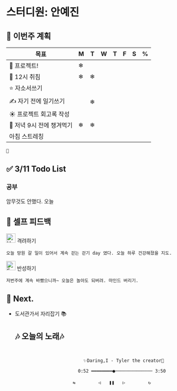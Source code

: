 # 스터디원: 안예진

## 🚀 이번주 계획
 
| 목표                            | M   | T   | W   | T   | F   | S   | %   |
| ------------------------------- | --- | --- | --- | --- | --- | --- | --- |
| 🌳 프로젝트!               | ❄ |  |  |   |   |   |   |
| 🌙 12시 취침               |❄ | ❄ |   |   |   |   |   |
| ⭐ 자소서쓰기               | |  |   |   |  |  |   |
| ✍ 자기 전에 일기쓰기       | | ❄ |   |   |   |   |   |
| ☀ 프로젝트 회고록 작성      | |  |   |   |   |   |   |
| 🥄 저녁 9시 전에 챙겨먹기    |❄ | ❄ |   |   |  |  |   |
|  아침 스트레칭            | |  |   |   | |  |   |

```text
🎀 
``` 

## ✅ 3/11 Todo List 

### 공부
암무것도 안했다. 오늘


## 🎉 셀프 피드백

<img src="https://raw.githubusercontent.com/Tarikul-Islam-Anik/Animated-Fluent-Emojis/master/Emojis/Smilies/Hugging%20Face.png" alt="Hugging Face" width="25" height="25"> 격려하기</img>

```text
오늘 망원 갈 일이 있어서 계속 걷는 걷기 day 였다. 오늘 하루 건강해졌을 지도.
```

<img src="https://raw.githubusercontent.com/Tarikul-Islam-Anik/Animated-Fluent-Emojis/master/Emojis/Smilies/Face%20with%20Monocle.png" alt="Face with Monocle" width="25" height="25"> 반성하기</img>
```text
저번주에 계속 바빴으니까~ 오늘은 놀아도 되버려. 마인드 버리기.
```
## 🌱 Next.
- 도서관가서 자리잡기 📚

  ## 🎶 오늘의 노래🎶
```


                             ✨Daring,I - Tyler the creator🌛

                           0:52 ━━━━━━━━●────────────── 3:50

                         ⇆ㅤㅤㅤㅤㅤ ◁ㅤㅤ❚❚ㅤㅤ▷ ㅤㅤㅤㅤㅤ↻


```
